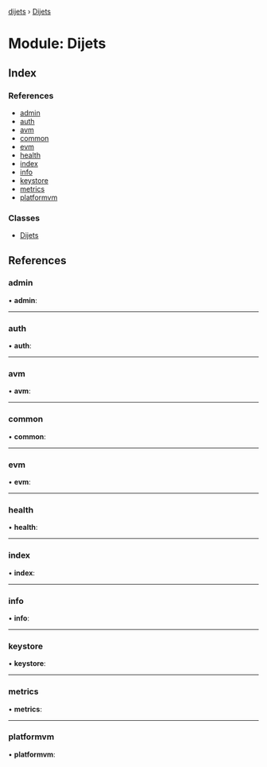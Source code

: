 [dijets](../README.md) › [Dijets](dijets.md)

# Module: Dijets

## Index

### References

* [admin](dijets.md#admin)
* [auth](dijets.md#auth)
* [avm](dijets.md#avm)
* [common](dijets.md#common)
* [evm](dijets.md#evm)
* [health](dijets.md#health)
* [index](dijets.md#index)
* [info](dijets.md#info)
* [keystore](dijets.md#keystore)
* [metrics](dijets.md#metrics)
* [platformvm](dijets.md#platformvm)

### Classes

* [Dijets](../classes/dijets.dijets-1.md)

## References

###  admin

• **admin**:

___

###  auth

• **auth**:

___

###  avm

• **avm**:

___

###  common

• **common**:

___

###  evm

• **evm**:

___

###  health

• **health**:

___

###  index

• **index**:

___

###  info

• **info**:

___

###  keystore

• **keystore**:

___

###  metrics

• **metrics**:

___

###  platformvm

• **platformvm**:
